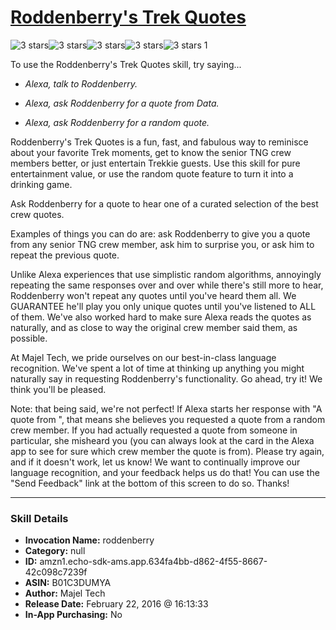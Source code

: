 # [Roddenberry's Trek Quotes](http://alexa.amazon.com/#skills/amzn1.echo-sdk-ams.app.634fa4bb-d862-4f55-8667-42c098c7239f)
![3 stars](../../images/ic_star_black_18dp_1x.png)![3 stars](../../images/ic_star_black_18dp_1x.png)![3 stars](../../images/ic_star_black_18dp_1x.png)![3 stars](../../images/ic_star_border_black_18dp_1x.png)![3 stars](../../images/ic_star_border_black_18dp_1x.png) 1

To use the Roddenberry's Trek Quotes skill, try saying...

* *Alexa, talk to Roddenberry.*

* *Alexa, ask Roddenberry for a quote from Data.*

* *Alexa, ask Roddenberry for a random quote.*

Roddenberry's Trek Quotes is a fun, fast, and fabulous way to reminisce about your favorite Trek moments, get to know the senior TNG crew members better, or just entertain Trekkie guests. Use this skill for pure entertainment value, or use the random quote feature to turn it into a drinking game.

Ask Roddenberry for a quote to hear one of a curated selection of the best crew quotes.

Examples of things you can do are: ask Roddenberry to give you a quote from any senior TNG crew member, ask him to surprise you, or ask him to repeat the previous quote.

Unlike Alexa experiences that use simplistic random algorithms, annoyingly repeating the same responses over and over while there's still more to hear, Roddenberry won't repeat any quotes until you've heard them all. We GUARANTEE he'll play you only unique quotes until you've listened to ALL of them. We've also worked hard to make sure Alexa reads the quotes as naturally, and as close to way the original crew member said them, as possible.

At Majel Tech, we pride ourselves on our best-in-class language recognition. We've spent a lot of time at thinking up anything you might naturally say in requesting Roddenberry's functionality. Go ahead, try it! We think you'll be pleased.

Note: that being said, we're not perfect! If Alexa starts her response with "A quote from <crew member>", that means she believes you requested a quote from a random crew member. If you had actually requested a quote from someone in particular, she misheard you (you can always look at the card in the Alexa app to see for sure which crew member the quote is from). Please try again, and if it doesn't work, let us know! We want to continually improve our language recognition, and your feedback helps us do that! You can use the "Send Feedback" link at the bottom of this screen to do so. Thanks!

***

### Skill Details

* **Invocation Name:** roddenberry
* **Category:** null
* **ID:** amzn1.echo-sdk-ams.app.634fa4bb-d862-4f55-8667-42c098c7239f
* **ASIN:** B01C3DUMYA
* **Author:** Majel Tech
* **Release Date:** February 22, 2016 @ 16:13:33
* **In-App Purchasing:** No

